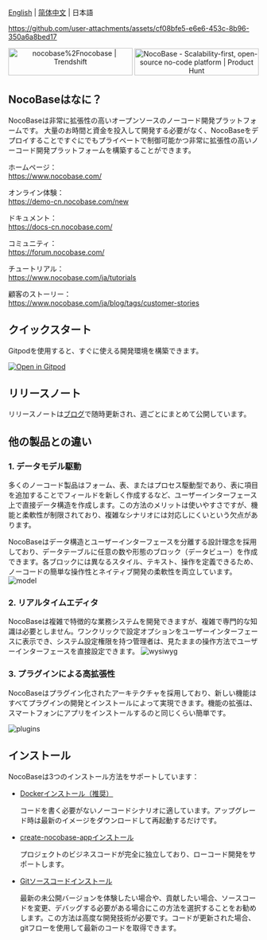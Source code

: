 [English](./README.md) | [简体中文](./README.zh-CN.md) | 日本語

https://github.com/user-attachments/assets/cf08bfe5-e6e6-453c-8b96-350a6a8bed17

<p align="center">
<a href="https://trendshift.io/repositories/4112" target="_blank"><img src="https://trendshift.io/api/badge/repositories/4112" alt="nocobase%2Fnocobase | Trendshift" style="width: 250px; height: 55px;" width="250" height="55"/></a>
<a href="https://www.producthunt.com/posts/nocobase?embed=true&utm_source=badge-top-post-topic-badge&utm_medium=badge&utm_souce=badge-nocobase" target="_blank"><img src="https://api.producthunt.com/widgets/embed-image/v1/top-post-topic-badge.svg?post_id=456520&theme=light&period=weekly&topic_id=267" alt="NocoBase - Scalability&#0045;first&#0044;&#0032;open&#0045;source&#0032;no&#0045;code&#0032;platform | Product Hunt" style="width: 250px; height: 54px;" width="250" height="54" /></a>
</p>

## NocoBaseはなに？

NocoBaseは非常に拡張性の高いオープンソースのノーコード開発プラットフォームです。
大量のお時間と資金を投入して開発する必要がなく、NocoBaseをデプロイすることですぐにでもプライベートで制御可能かつ非常に拡張性の高いノーコード開発プラットフォームを構築することができます。

ホームページ：  
https://www.nocobase.com/

オンライン体験：  
https://demo-cn.nocobase.com/new

ドキュメント：  
https://docs-cn.nocobase.com/

コミュニティ：  
https://forum.nocobase.com/

チュートリアル：  
https://www.nocobase.com/ja/tutorials

顧客のストーリー：  
https://www.nocobase.com/ja/blog/tags/customer-stories

## クイックスタート

Gitpodを使用すると、すぐに使える開発環境を構築できます。

[![Open in Gitpod](https://gitpod.io/button/open-in-gitpod.svg)](https://gitpod.io/#https://github.com/nocobase/nocobase)

## リリースノート

リリースノートは[ブログ](https://www.nocobase.com/ja/blog/timeline)で随時更新され、週ごとにまとめて公開しています。

## 他の製品との違い

### 1. データモデル駆動 

多くのノーコード製品はフォーム、表、またはプロセス駆動型であり、表に項目を追加することでフィールドを新しく作成するなど、ユーザーインターフェース上で直接データ構造を作成します。この方法のメリットは使いやすさですが、機能と柔軟性が制限されており、複雑なシナリオには対応しにくいという欠点があります。

NocoBaseはデータ構造とユーザーインターフェースを分離する設計理念を採用しており、データテーブルに任意の数や形態のブロック（データビュー）を作成できます。各ブロックには異なるスタイル、テキスト、操作を定義できるため、ノーコードの簡単な操作性とネイティブ開発の柔軟性を両立しています。
![model](https://static-docs.nocobase.com/model.png)

### 2. リアルタイムエディタ
NocoBaseは複雑で特徴的な業務システムを開発できますが、複雑で専門的な知識は必要としません。ワンクリックで設定オプションをユーザーインターフェースに表示でき、システム設定権限を持つ管理者は、見たままの操作方法でユーザーインターフェースを直接設定できます。
![wysiwyg](https://static-docs.nocobase.com/wysiwyg.gif)

### 3. プラグインによる高拡張性

NocoBaseはプラグイン化されたアーキテクチャを採用しており、新しい機能はすべてプラグインの開発とインストールによって実現できます。機能の拡張は、スマートフォンにアプリをインストールするのと同じくらい簡単です。

![plugins](https://static-docs.nocobase.com/plugins.png)

## インストール

NocoBaseは3つのインストール方法をサポートしています：

- <a target="_blank" href="https://docs-cn.nocobase.com/welcome/getting-started/installation/docker-compose">Dockerインストール（推奨）</a >

   コードを書く必要がないノーコードシナリオに適しています。アップグレード時は最新のイメージをダウンロードして再起動するだけです。

- <a target="_blank" href="https://docs-cn.nocobase.com/welcome/getting-started/installation/create-nocobase-app">create-nocobase-appインストール</a >

   プロジェクトのビジネスコードが完全に独立しており、ローコード開発をサポートします。

- <a target="_blank" href="https://docs-cn.nocobase.com/welcome/getting-started/installation/git-clone">Gitソースコードインストール</a >

   最新の未公開バージョンを体験したい場合や、貢献したい場合、ソースコードを変更、デバッグする必要がある場合にこの方法を選択することをお勧めします。この方法は高度な開発技術が必要です。コードが更新された場合、gitフローを使用して最新のコードを取得できます。
